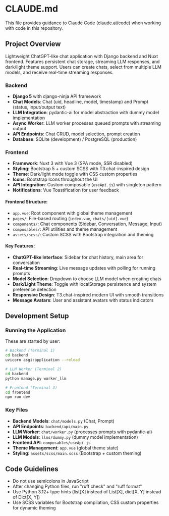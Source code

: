 # CLAUDE.md

This file provides guidance to Claude Code (claude.ai/code) when working with code in this repository.

## Project Overview

Lightweight ChatGPT-like chat application with Django backend and Nuxt frontend. 
Features persistent chat storage, streaming LLM responses, and dark/light theme support. 
Users can create chats, select from multiple LLM models, and receive real-time streaming responses.

### Backend

- **Django 5** with django-ninja API framework
- **Chat Models**: Chat (uid, headline, model, timestamp) and Prompt (status, input/output text)
- **LLM Integration**: pydantic-ai for model abstraction with dummy model implementation
- **Async Worker**: LLM worker processes queued prompts with streaming output
- **API Endpoints**: Chat CRUD, model selection, prompt creation
- **Database**: SQLite (development) / PostgreSQL (production)

### Frontend

- **Framework**: Nuxt 3 with Vue 3 (SPA mode, SSR disabled)
- **Styling**: Bootstrap 5 + custom SCSS with T3.chat-inspired design
- **Theme**: Dark/light mode toggle with CSS custom properties
- **Icons**: Bootstrap Icons throughout the UI
- **API Integration**: Custom composable (`useApi.js`) with singleton pattern
- **Notifications**: Vue Toastification for user feedback

#### Frontend Structure:
- `app.vue`: Root component with global theme management
- `pages/`: File-based routing (`index.vue`, `chats/[uid].vue`)
- `components/`: Chat components (Sidebar, Conversation, Message, Input)
- `composables/`: API utilities and theme management
- `assets/scss/`: Custom SCSS with Bootstrap integration and theming

#### Key Features:
- **ChatGPT-like Interface**: Sidebar for chat history, main area for conversation
- **Real-time Streaming**: Live message updates with polling for running prompts
- **Model Selection**: Dropdown to choose LLM model when creating chats
- **Dark/Light Theme**: Toggle with localStorage persistence and system preference detection
- **Responsive Design**: T3.chat-inspired modern UI with smooth transitions
- **Message Avatars**: User and assistant avatars with status indicators

## Development Setup

### Running the Application
These are started by user:
```bash
# Backend (Terminal 1)
cd backend
uvicorn asgi:application --reload

# LLM Worker (Terminal 2) 
cd backend
python manage.py worker_llm

# Frontend (Terminal 3)
cd frontend
npm run dev
```

### Key Files
- **Backend Models**: `chat/models.py` (Chat, Prompt)
- **API Endpoints**: `backend/api/main.py` 
- **LLM Worker**: `chat/worker.py` (processes prompts with pydantic-ai)
- **LLM Models**: `llms/dummy.py` (dummy model implementation)
- **Frontend API**: `composables/useApi.js`
- **Theme Management**: `app.vue` (global theme state)
- **Styling**: `assets/scss/main.scss` (Bootstrap + custom theming)

## Code Guidelines

- Do not use semicolons in JavaScript
- After changing Python files, run "ruff check" and "ruff format"
- Use Python 3.12+ type hints (list[X] instead of List[X], dict[X, Y] instead of Dict[X, Y])
- Use SCSS variables for Bootstrap compilation, CSS custom properties for dynamic theming